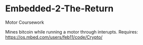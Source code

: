 # Embedded-2-The-Return
Motor Coursework

Mines bitcoin while running a motor through interupts.
Requires:
  https://os.mbed.com/users/feb11/code/Crypto/
